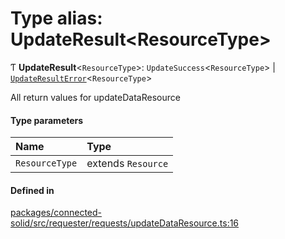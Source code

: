 # Type alias: UpdateResult\<ResourceType\>

Ƭ **UpdateResult**\<`ResourceType`\>: `UpdateSuccess`\<`ResourceType`\> \| [`UpdateResultError`](UpdateResultError.md)\<`ResourceType`\>

All return values for updateDataResource

#### Type parameters

| Name | Type |
| :------ | :------ |
| `ResourceType` | extends `Resource` |

#### Defined in

[packages/connected-solid/src/requester/requests/updateDataResource.ts:16](https://github.com/o-development/ldo/blob/db87958cb6f858f6cf7340ba5d9536a3a794d587/packages/connected-solid/src/requester/requests/updateDataResource.ts#L16)
